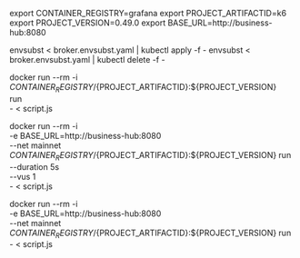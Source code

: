 export CONTAINER_REGISTRY=grafana
export PROJECT_ARTIFACTID=k6
export PROJECT_VERSION=0.49.0
export BASE_URL=http://business-hub:8080

envsubst < broker.envsubst.yaml | kubectl apply -f -
envsubst < broker.envsubst.yaml | kubectl delete -f -

docker run --rm -i \
    ${CONTAINER_REGISTRY}/${PROJECT_ARTIFACTID}:${PROJECT_VERSION} \
    run \
    - < script.js

docker run --rm -i \
    -e BASE_URL=http://business-hub:8080 \
    --net mainnet \
    ${CONTAINER_REGISTRY}/${PROJECT_ARTIFACTID}:${PROJECT_VERSION} run  \
    --duration 5s \
    --vus 1 \
    - < script.js

docker run --rm -i \
    -e BASE_URL=http://business-hub:8080 \
    --net mainnet \
    ${CONTAINER_REGISTRY}/${PROJECT_ARTIFACTID}:${PROJECT_VERSION} run  \
    - < script.js

